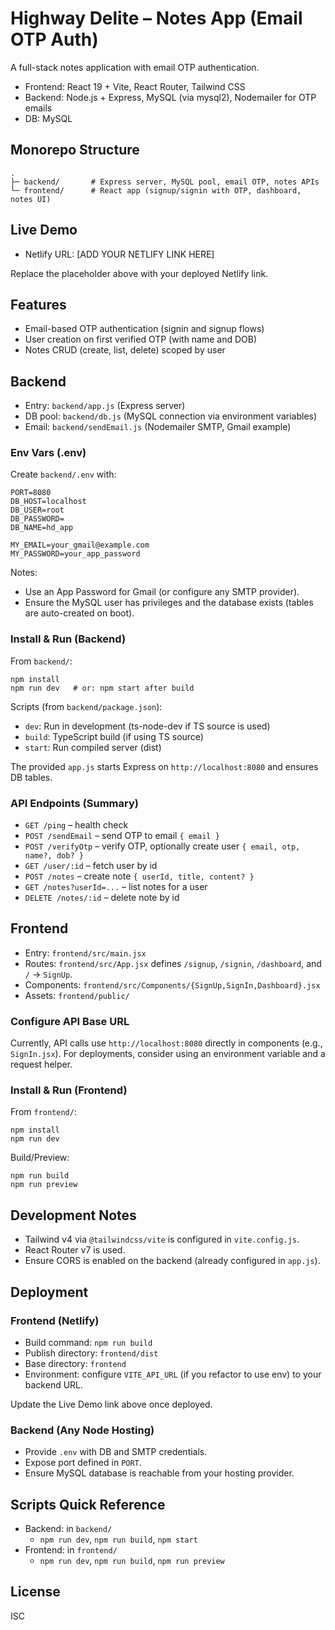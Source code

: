 # Highway Delite – Notes App (Email OTP Auth)

A full-stack notes application with email OTP authentication.

- Frontend: React 19 + Vite, React Router, Tailwind CSS
- Backend: Node.js + Express, MySQL (via mysql2), Nodemailer for OTP emails
- DB: MySQL

## Monorepo Structure

```
.
├─ backend/       # Express server, MySQL pool, email OTP, notes APIs
└─ frontend/      # React app (signup/signin with OTP, dashboard, notes UI)
```

## Live Demo

- Netlify URL: [ADD YOUR NETLIFY LINK HERE]

Replace the placeholder above with your deployed Netlify link.

## Features

- Email-based OTP authentication (signin and signup flows)
- User creation on first verified OTP (with name and DOB)
- Notes CRUD (create, list, delete) scoped by user

## Backend

- Entry: `backend/app.js` (Express server)
- DB pool: `backend/db.js` (MySQL connection via environment variables)
- Email: `backend/sendEmail.js` (Nodemailer SMTP, Gmail example)

### Env Vars (.env)

Create `backend/.env` with:

```
PORT=8080
DB_HOST=localhost
DB_USER=root
DB_PASSWORD=
DB_NAME=hd_app

MY_EMAIL=your_gmail@example.com
MY_PASSWORD=your_app_password
```

Notes:
- Use an App Password for Gmail (or configure any SMTP provider).
- Ensure the MySQL user has privileges and the database exists (tables are auto-created on boot).

### Install & Run (Backend)

From `backend/`:

```
npm install
npm run dev   # or: npm start after build
```

Scripts (from `backend/package.json`):
- `dev`: Run in development (ts-node-dev if TS source is used)
- `build`: TypeScript build (if using TS source)
- `start`: Run compiled server (dist)

The provided `app.js` starts Express on `http://localhost:8080` and ensures DB tables.

### API Endpoints (Summary)

- `GET /ping` – health check
- `POST /sendEmail` – send OTP to email `{ email }`
- `POST /verifyOtp` – verify OTP, optionally create user `{ email, otp, name?, dob? }`
- `GET /user/:id` – fetch user by id
- `POST /notes` – create note `{ userId, title, content? }`
- `GET /notes?userId=...` – list notes for a user
- `DELETE /notes/:id` – delete note by id

## Frontend

- Entry: `frontend/src/main.jsx`
- Routes: `frontend/src/App.jsx` defines `/signup`, `/signin`, `/dashboard`, and `/` → `SignUp`.
- Components: `frontend/src/Components/{SignUp,SignIn,Dashboard}.jsx`
- Assets: `frontend/public/`

### Configure API Base URL

Currently, API calls use `http://localhost:8080` directly in components (e.g., `SignIn.jsx`). For deployments, consider using an environment variable and a request helper.

### Install & Run (Frontend)

From `frontend/`:

```
npm install
npm run dev
```

Build/Preview:

```
npm run build
npm run preview
```

## Development Notes

- Tailwind v4 via `@tailwindcss/vite` is configured in `vite.config.js`.
- React Router v7 is used.
- Ensure CORS is enabled on the backend (already configured in `app.js`).

## Deployment

### Frontend (Netlify)

- Build command: `npm run build`
- Publish directory: `frontend/dist`
- Base directory: `frontend`
- Environment: configure `VITE_API_URL` (if you refactor to use env) to your backend URL.

Update the Live Demo link above once deployed.

### Backend (Any Node Hosting)

- Provide `.env` with DB and SMTP credentials.
- Expose port defined in `PORT`.
- Ensure MySQL database is reachable from your hosting provider.

## Scripts Quick Reference

- Backend: in `backend/`
  - `npm run dev`, `npm run build`, `npm start`
- Frontend: in `frontend/`
  - `npm run dev`, `npm run build`, `npm run preview`

## License

ISC
